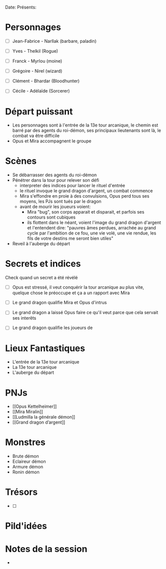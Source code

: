 Date: 
Présents: 


# Personnages
- [ ]  Jean-Fabrice -  Narllak (barbare, paladin)
- [ ] Yves - Thelkil (Rogue)
- [ ] Franck - Myrlou (moine)
- [ ] Grégoire - Nirel (wizard)
- [ ] Clément - Bhardar (Bloodhunter)
- [ ] Cécile - Adélaïde (Sorcerer)


# Départ puissant
- Les personnages sont à l'entrée de la 13e tour arcanique, le chemin est barré par des agents du roi-démon, ses principaux lieutenants sont là, le combat va être difficile
- Opus et Mira accompagnent le groupe

# Scènes
- Se débarrasser des agents du roi-démon
- Pénétrer dans la tour pour relever son défi
	- interpreter des indices pour lancer le rituel d'entrée
	- le rituel invoque le grand dragon d'argent, un combat commence
	- Mira s'effondre en proie à des convulsions, Opus perd tous ses moyens, les PJs sont tués par le dragon
	- avant de mourir les joueurs voient:
		- Mira "bug", son corps apparait et disparait, et parfois ses contours sont cubiques
		- ils flottent dans le néant, voient l'image du grand dragon d'argent et l'entendent dire: "pauvres âmes perdues, arrachée au grand cycle par l'ambition de ce fou, une vie volé, une vie rendue, les fils de votre destins me seront bien utiles"
- Reveil à l'auberge du départ

# Secrets et indices
Check quand un secret a été révélé
- [ ] Opus est stressé, il veut conquérir la tour arcanique au plus vite, quelque chose le préoccupe et ça a un rapport avec Mira
- [ ] Le grand dragon qualifie Mira et Opus d'intrus
- [ ] Le grand dragon a laissé Opus faire ce qu'il veut parce que cela servait ses interêts
- [ ] Le grand dragon qualifie les joueurs de 



# Lieux Fantastiques
- L'entrée de la 13e tour arcanique
- La 13e tour arcanique
- L'auberge du départ

# PNJs
- [[Opus Kettelheimer]]
- [[Mira Miralin]]
- [[Ludmilla la générale démon]]
- [[Grand dragon d’argent]]

# Monstres
- Brute démon
- Eclaireur démon
- Armure démon
- Ronin démon

# Trésors
- [ ]


# Pild'idées
> 

# Notes de la session
- 

